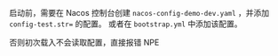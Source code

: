 启动前，需要在 Nacos 控制台创建 `nacos-config-demo-dev.yaml` ，并添加 `config-test.str=` 的配置。 或者在 `bootstrap.yml` 中添加该配置。

否则初次载入不会读取配置，直接报错 NPE